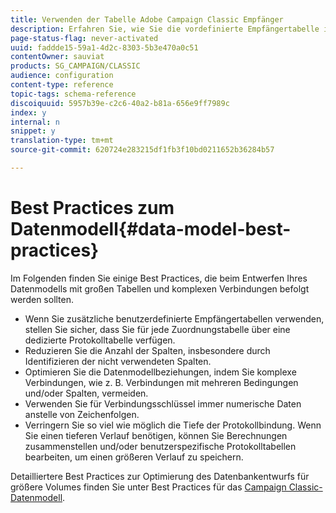 ```yaml
---
title: Verwenden der Tabelle Adobe Campaign Classic Empfänger
description: Erfahren Sie, wie Sie die vordefinierte Empfängertabelle in Adobe Campaign Classic beim Entwerfen Ihres Datenmodells verwenden.
page-status-flag: never-activated
uuid: faddde15-59a1-4d2c-8303-5b3e470a0c51
contentOwner: sauviat
products: SG_CAMPAIGN/CLASSIC
audience: configuration
content-type: reference
topic-tags: schema-reference
discoiquuid: 5957b39e-c2c6-40a2-b81a-656e9ff7989c
index: y
internal: n
snippet: y
translation-type: tm+mt
source-git-commit: 620724e283215df1fb3f10bd0211652b36284b57

---
```



# Best Practices zum Datenmodell{#data-model-best-practices}

Im Folgenden finden Sie einige Best Practices, die beim Entwerfen Ihres Datenmodells mit großen Tabellen und komplexen Verbindungen befolgt werden sollten.

* Wenn Sie zusätzliche benutzerdefinierte Empfängertabellen verwenden, stellen Sie sicher, dass Sie für jede Zuordnungstabelle über eine dedizierte Protokolltabelle verfügen.
* Reduzieren Sie die Anzahl der Spalten, insbesondere durch Identifizieren der nicht verwendeten Spalten.
* Optimieren Sie die Datenmodellbeziehungen, indem Sie komplexe Verbindungen, wie z. B. Verbindungen mit mehreren Bedingungen und/oder Spalten, vermeiden.
* Verwenden Sie für Verbindungsschlüssel immer numerische Daten anstelle von Zeichenfolgen.
* Verringern Sie so viel wie möglich die Tiefe der Protokollbindung. Wenn Sie einen tieferen Verlauf benötigen, können Sie Berechnungen zusammenstellen und/oder benutzerspezifische Protokolltabellen bearbeiten, um einen größeren Verlauf zu speichern.

Detailliertere Best Practices zur Optimierung des Datenbankentwurfs für größere Volumes finden Sie unter Best Practices für das [Campaign Classic-Datenmodell](https://helpx.adobe.com/campaign/kb/acc-data-model-best-practices.html).
